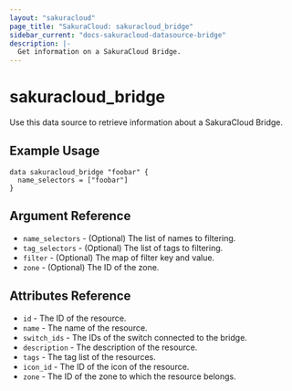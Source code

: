 ```yaml
---
layout: "sakuracloud"
page_title: "SakuraCloud: sakuracloud_bridge"
sidebar_current: "docs-sakuracloud-datasource-bridge"
description: |-
  Get information on a SakuraCloud Bridge.
---
```


# sakuracloud\_bridge

Use this data source to retrieve information about a SakuraCloud Bridge.

## Example Usage

```hcl
data sakuracloud_bridge "foobar" {
  name_selectors = ["foobar"]
}
```

## Argument Reference

 * `name_selectors` - (Optional) The list of names to filtering.
 * `tag_selectors` - (Optional) The list of tags to filtering.
 * `filter` - (Optional) The map of filter key and value.
 * `zone` - (Optional) The ID of the zone.

## Attributes Reference

* `id` - The ID of the resource.
* `name` - The name of the resource.
* `switch_ids` - The IDs of the switch connected to the bridge.
* `description` - The description of the resource.
* `tags` - The tag list of the resources.
* `icon_id` - The ID of the icon of the resource.
* `zone` - The ID of the zone to which the resource belongs.
